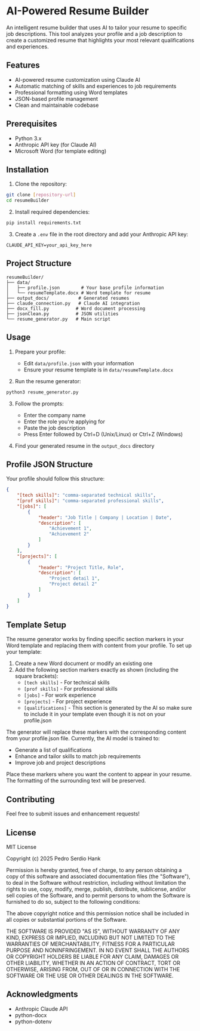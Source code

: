 # AI-Powered Resume Builder

An intelligent resume builder that uses AI to tailor your resume to specific job descriptions. This tool analyzes your profile and a job description to create a customized resume that highlights your most relevant qualifications and experiences.

## Features

- AI-powered resume customization using Claude AI
- Automatic matching of skills and experiences to job requirements
- Professional formatting using Word templates
- JSON-based profile management
- Clean and maintainable codebase

## Prerequisites

- Python 3.x
- Anthropic API key (for Claude AI)
- Microsoft Word (for template editing)

## Installation

1. Clone the repository:
```bash
git clone [repository-url]
cd resumeBuilder
```

2. Install required dependencies:
```bash
pip install requirements.txt
```

3. Create a `.env` file in the root directory and add your Anthropic API key:
```
CLAUDE_API_KEY=your_api_key_here
```

## Project Structure

```
resumeBuilder/
├── data/
│   ├── profile.json        # Your base profile information
│   └── resumeTemplate.docx # Word template for resume
├── output_docs/           # Generated resumes
├── claude_connection.py   # Claude AI integration
├── docx_fill.py          # Word document processing
├── jsonClean.py          # JSON utilities
└── resume_generator.py   # Main script
```

## Usage

1. Prepare your profile:
   - Edit `data/profile.json` with your information
   - Ensure your resume template is in `data/resumeTemplate.docx`

2. Run the resume generator:
```bash
python3 resume_generator.py
```

3. Follow the prompts:
   - Enter the company name
   - Enter the role you're applying for
   - Paste the job description
   - Press Enter followed by Ctrl+D (Unix/Linux) or Ctrl+Z (Windows)

4. Find your generated resume in the `output_docs` directory

## Profile JSON Structure

Your profile should follow this structure:
```json
{
    "[tech skills]": "comma-separated technical skills",
    "[prof skills]": "comma-separated professional skills",
    "[jobs]": [
        {
            "header": "Job Title | Company | Location | Date",
            "description": [
                "Achievement 1",
                "Achievement 2"
            ]
        }
    ],
    "[projects]": [
        {
            "header": "Project Title, Role",
            "description": [
                "Project detail 1",
                "Project detail 2"
            ]
        }
    ]
}
```

## Template Setup

The resume generator works by finding specific section markers in your Word template and replacing them with content from your profile. To set up your template:

1. Create a new Word document or modify an existing one
2. Add the following section markers exactly as shown (including the square brackets):
   - `[tech skills]` - For technical skills
   - `[prof skills]` - For professional skills
   - `[jobs]` - For work experience
   - `[projects]` - For project experience
   - `[qualifications]` - This section is generated by the AI so make sure to include it in your template even though it is not on your profile.json

The generator will replace these markers with the corresponding content from your profile.json file. Currently, the AI model is trained to:
- Generate a list of qualifications
- Enhance and tailor skills to match job requirements
- Improve job and project descriptions

Place these markers where you want the content to appear in your resume. The formatting of the surrounding text will be preserved.

## Contributing

Feel free to submit issues and enhancement requests!

## License

MIT License

Copyright (c) 2025 Pedro Serdio Hank

Permission is hereby granted, free of charge, to any person obtaining a copy
of this software and associated documentation files (the "Software"), to deal
in the Software without restriction, including without limitation the rights
to use, copy, modify, merge, publish, distribute, sublicense, and/or sell
copies of the Software, and to permit persons to whom the Software is
furnished to do so, subject to the following conditions:

The above copyright notice and this permission notice shall be included in all
copies or substantial portions of the Software.

THE SOFTWARE IS PROVIDED "AS IS", WITHOUT WARRANTY OF ANY KIND, EXPRESS OR
IMPLIED, INCLUDING BUT NOT LIMITED TO THE WARRANTIES OF MERCHANTABILITY,
FITNESS FOR A PARTICULAR PURPOSE AND NONINFRINGEMENT. IN NO EVENT SHALL THE
AUTHORS OR COPYRIGHT HOLDERS BE LIABLE FOR ANY CLAIM, DAMAGES OR OTHER
LIABILITY, WHETHER IN AN ACTION OF CONTRACT, TORT OR OTHERWISE, ARISING FROM,
OUT OF OR IN CONNECTION WITH THE SOFTWARE OR THE USE OR OTHER DEALINGS IN THE
SOFTWARE.

## Acknowledgments
- Anthropic Claude API
- python-docx
- python-dotenv